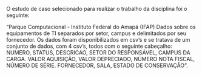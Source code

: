 O estudo de caso selecionado para realizar o trabalho da disciplina foi o seguinte:

“Parque Computacional - Instituto Federal do Amapá (IFAP)
Dados sobre os equipamentos de TI separados por setor, campus e delimitados por seu
fornecedor. Os dados foram disponibilizados em csv’s e se tratava de um conjunto de dados,
com 4 csv’s, todos com o seguinte cabeçalho: NUMERO, STATUS, DESCRICAO, SETOR
DO RESPONSÁVEL, CAMPUS DA CARGA. VALOR AQUISIÇÃO, VALOR
DEPRECIADO, NÚMERO NOTA FISCAL, NÚMERO DE SÉRIE. FORNECEDOR,
SALA, ESTADO DE CONSERVAÇÃO”.